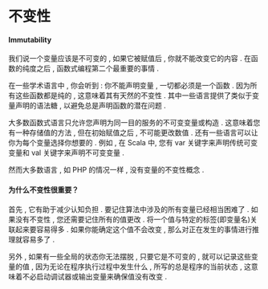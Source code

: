 # 不变性

#### Immutability

我们说一个变量应该是不可变的 , 如果它被赋值后 , 你就不能改变它的内容 . 在函数的纯度之后 , 函数式编程第二个最重要的事情 . 

在一些学术语言中 , 你会听到 : 你不能声明变量 , 一切都必须是一个函数 . 因为所有这些函数都是纯的 , 这意味着其有天然的不变性 . 其中一些语言提供了类似于变量声明的语法糖 , 以避免总是声明函数的潜在问题 . 

大多数函数式语言只允许您声明为同一目的服务的不可变变量或构造 . 这意味着您有一种存储值的方法 , 但在初始赋值之后 , 不可能更改数值 . 还有一些语言可以让你为每个变量选择你想要的 . 例如 , 在 Scala 中, 您有 var 关键字来声明传统可变变量和 val 关键字来声明不可变变量 . 

然而大多数语言 , 如 PHP 的情况一样 , 没有变量的不变性概念 . 

#### 为什么不变性很重要？

首先 , 它有助于减少认知负担 . 要记住算法中涉及的所有变量已经相当困难了 . 如果没有不变性 , 您还需要记住所有的值更改 . 将一个值与特定的标签\(即变量名\)关联起来要容易得多 . 如果你能确定这个值不会改变 , 那么对正在发生的事情进行推理就容易多了 . 

另外 , 如果有一些全局的状态你无法摆脱 , 只要它是不可变的 , 就可以记录这些变量的值 , 因为无论在程序执行过程中发生什么 , 所写的总是程序的当前状态 , 这意味着不必启动调试器或输出变量来确保值没有改变 . 





